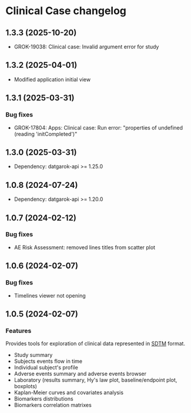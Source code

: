 # Clinical Case changelog

## 1.3.3 (2025-10-20)

* GROK-19038: Clinical case: Invalid argument error for study

## 1.3.2 (2025-04-01)

* Modified application initial view

## 1.3.1 (2025-03-31)

### Bug fixes

* GROK-17804: Apps: Clinical case: Run error: "properties of undefined (reading 'initCompleted')"

## 1.3.0 (2025-03-31)

* Dependency: datgarok-api >= 1.25.0

## 1.0.8 (2024-07-24)

* Dependency: datgarok-api >= 1.20.0

## 1.0.7 (2024-02-12)

### Bug fixes

* AE Risk Assessment: removed lines titles from scatter plot

## 1.0.6 (2024-02-07)

### Bug fixes

* Timelines viewer not opening

## 1.0.5 (2024-02-07)

### Features

Provides tools for exploration of clinical data represented in [SDTM](https://www.cdisc.org/standards/foundational/sdtm) format.

* Study summary
* Subjects events flow in time
* Individual subject's profile
* Adverse events summary and adverse events browser
* Laboratory (results summary, Hy's law plot, baseline/endpoint plot, boxplots)
* Kaplan-Meier curves and covariates analysis
* Biomarkers distributions
* Biomarkers correlation matrixes
